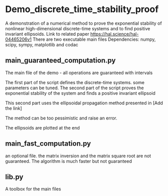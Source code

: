 # Demo_discrete_time_stability_proof
A demonstration of a numerical method to prove the exponential stability of nonlinear high-dimensional discrete-time systems
and to find positive invariant ellipsoids. Link to related paper https://hal.science/hal-04465206v1
There are two executable main files
Dependencies: numpy, scipy, sympy, matplotlib and codac

## main_guaranteed_computation.py

The main file of the demo - all operations are guaranteed with intervals

The first part of the script defines the discrete-time systems. some parameters can be tuned.
The second part of the script proves the exponential stability of the system and finds a positive invariant ellipsoid

This second part uses the ellipsoidal propagation method presented in [Add the link]

The method can be too pessimistic and raise an error. 

The ellipsoids are plotted at the end 

## main_fast_computation.py

an optional file. the matrix inversion and the matrix square root are not guaranteed. The algorithm is much faster but not guaranteed

## lib.py

A toolbox for the main files
